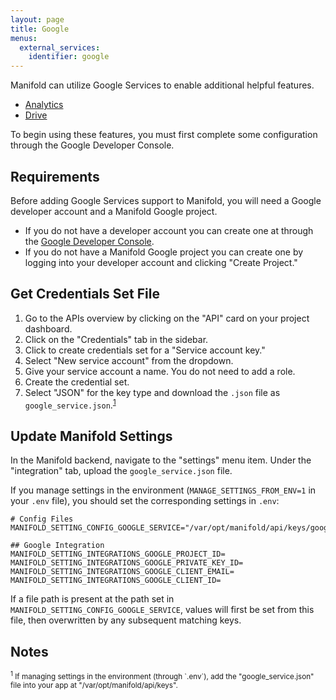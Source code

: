 ```yaml
---
layout: page
title: Google
menus:
  external_services:
    identifier: google
---
```


Manifold can utilize Google Services to enable additional helpful features.

* [Analytics](analytics.html)
* [Drive](drive.html)

To begin using these features, you must first complete some configuration through the Google Developer Console.

## Requirements

Before adding Google Services support to Manifold, you will need a Google developer account and a Manifold Google project.

* If you do not have a developer account you can create one at through the [Google Developer Console](https://console.developers.google.com/).
* If you do not have a Manifold Google project you can create one by logging into your developer account and clicking "Create Project."

## Get Credentials Set File

1. Go to the APIs overview by clicking on the "API" card on your project dashboard.
2. Click on the "Credentials" tab in the sidebar.
3. Click to create credentials set for a "Service account key."
4. Select "New service account" from the dropdown.
5. Give your service account a name. You do not need to add a role.
6. Create the credential set.
7. Select "JSON" for the key type and download the `.json` file as `google_service.json`.<sup>[1](#note-1)</sup>

## Update Manifold Settings

In the Manifold backend, navigate to the "settings" menu item. Under the "integration" tab, upload the `google_service.json` file.

If you manage settings in the environment \(`MANAGE_SETTINGS_FROM_ENV=1` in your `.env` file\), you should set the corresponding settings in `.env`:

```
# Config Files
MANIFOLD_SETTING_CONFIG_GOOGLE_SERVICE="/var/opt/manifold/api/keys/google_service.json"

## Google Integration
MANIFOLD_SETTING_INTEGRATIONS_GOOGLE_PROJECT_ID=
MANIFOLD_SETTING_INTEGRATIONS_GOOGLE_PRIVATE_KEY_ID=
MANIFOLD_SETTING_INTEGRATIONS_GOOGLE_CLIENT_EMAIL=
MANIFOLD_SETTING_INTEGRATIONS_GOOGLE_CLIENT_ID=
```

If a file path is present at the path set in `MANIFOLD_SETTING_CONFIG_GOOGLE_SERVICE`, values will first be set from this file, then overwritten by any subsequent matching keys.

## Notes

<small>
<a name="note-1"></a><sup>1</sup> If managing settings in the environment (through `.env`), add the "google_service.json" file into your app at "/var/opt/manifold/api/keys".
</small>
